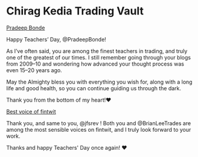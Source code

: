 # Chirag Kedia Trading Vault

[Pradeep Bonde](https://x.com/swing_ka_sultan/status/1963814024400740765)

Happy Teachers’ Day, @PradeepBonde!

As I’ve often said, you are among the finest teachers in trading, and truly one of the greatest of our times. 
I still remember going through your blogs from 2009–10 and wondering how advanced your thought process was even 15–20 years ago.

May the Almighty bless you with everything you wish for, along with a long life and good health, so you can continue guiding us through the dark.

Thank you from the bottom of my heart!❤️

[Best voice of fintwit](https://x.com/swing_ka_sultan/status/1963880688060379308)

Thank you, and same to you, @jfsrev
! Both you and @BrianLeeTrades are among the most sensible voices on fintwit, and I truly look forward to your work.

Thanks and happy Teachers' Day once again! ❤️